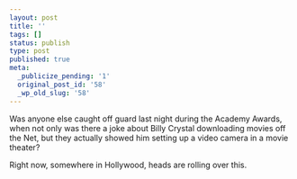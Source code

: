```yaml
---
layout: post
title: ''
tags: []
status: publish
type: post
published: true
meta:
  _publicize_pending: '1'
  original_post_id: '58'
  _wp_old_slug: '58'
---
```

Was anyone else caught off guard last night during the Academy Awards, when not only was there a joke about Billy Crystal downloading movies off the Net, but they actually showed him setting up a video camera in a movie theater?

Right now, somewhere in Hollywood, heads are rolling over this.
